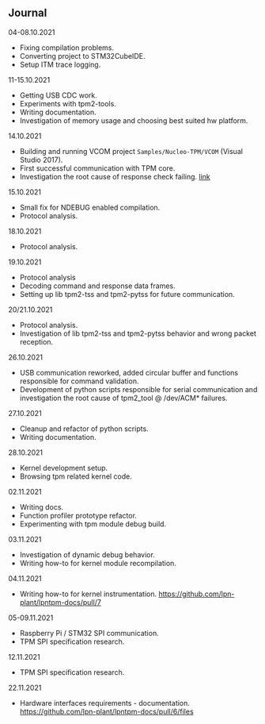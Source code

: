 ## Journal

04-08.10.2021

- Fixing compilation problems.
- Converting project to STM32CubeIDE.
- Setup ITM trace logging.

11-15.10.2021

- Getting USB CDC work.
- Experiments with tpm2-tools.
- Writing documentation.
- Investigation of memory usage and choosing best suited hw platform.

14.10.2021

- Building and running VCOM project `Samples/Nucleo-TPM/VCOM`
(Visual Studio 2017).
- First successful communication with TPM core.
- Investigation the root cause of response check failing.
[link](https://github.com/lpn-plant/ms-tpm-20-ref/blob/master/Samples/Nucleo-TPM/VCOM/VCOM-TPM/VCOM-TPM.cpp#L198)

15.10.2021

- Small fix for NDEBUG enabled compilation.
- Protocol analysis.

18.10.2021

- Protocol analysis.

19.10.2021

- Protocol analysis
- Decoding command and response data frames.
- Setting up lib tpm2-tss and tpm2-pytss for future communication.

20/21.10.2021

- Protocol analysis.
- Investigation of lib tpm2-tss and tpm2-pytss behavior and wrong packet
reception.

26.10.2021

- USB communication reworked, added circular buffer and functions responsible
for command validation.
- Development of python scripts responsible for serial communication and
investigation the root cause of tpm2_tool @ /dev/ACM* failures.

27.10.2021

- Cleanup and refactor of python scripts.
- Writing documentation.

28.10.2021

- Kernel development setup.
- Browsing tpm related kernel code.

02.11.2021

- Writing docs.
- Function profiler prototype refactor.
- Experimenting with tpm module debug build.

03.11.2021

- Investigation of dynamic debug behavior.
- Writing how-to for kernel module recompilation.

04.11.2021
- Writing how-to for kernel instrumentation.
  https://github.com/lpn-plant/lpntpm-docs/pull/7

05-09.11.2021
- Raspberry Pi / STM32 SPI communication.
- TPM SPI specification research.

12.11.2021
- TPM SPI specification research.

22.11.2021
- Hardware interfaces requirements - documentation.
  https://github.com/lpn-plant/lpntpm-docs/pull/6/files

